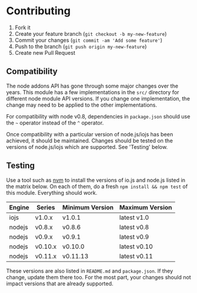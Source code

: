 Contributing
============

1. Fork it
2. Create your feature branch (`git checkout -b my-new-feature`)
3. Commit your changes (`git commit -am 'Add some feature'`)
4. Push to the branch (`git push origin my-new-feature`)
5. Create new Pull Request

Compatibility
-------------

The node addons API has gone through some major changes over the years.
This module has a few implementations in the `src/` directory for
different node module API versions. If you change one implementation,
the change may need to be applied to the other implementations.

For compatibility with node v0.8, dependencies in `package.json`
should use the `~` operator instead of the `^` operator.

Once compatibility with a particular version of node.js/iojs has been
achieved, it should be maintained. Changes should be tested on the
versions of node.js/iojs which are supported. See 'Testing' below.

Testing
-------

Use a tool such as [nvm](https://github.com/creationix/nvm) to install
the versions of io.js and node.js listed in the matrix below. On each
of them, do a fresh `npm install && npm test` of this module. Everything
should work.

| Engine | Series  | Minimum Version | Maximum Version |
|--------| ------- | --------------- | --------------- |
| iojs   |  v1.0.x |          v1.0.1 |    latest  v1.0 |
| nodejs |  v0.8.x |          v0.8.6 |    latest  v0.8 |
| nodejs |  v0.9.x |          v0.9.1 |    latest  v0.9 |
| nodejs | v0.10.x |         v0.10.0 |    latest v0.10 |
| nodejs | v0.11.x |        v0.11.13 |    latest v0.11 |

These versions are also listed in `README.md` and `package.json`. If
they change, update them there too. For the most part, your changes
should not impact versions that are already supported.
